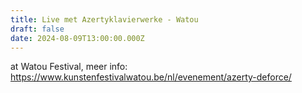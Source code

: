 ```yaml
---
title: Live met Azertyklavierwerke - Watou
draft: false
date: 2024-08-09T13:00:00.000Z
---
```

a﻿t Watou Festival, meer info: https://www.kunstenfestivalwatou.be/nl/evenement/azerty-deforce/